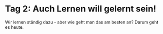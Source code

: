# Tag 2: Auch Lernen will gelernt sein!

Wir lernen ständig dazu - aber wie geht man das am besten an? Darum geht es heute.

<!-- 
* {download}`🎬 Slides <./slides.pdf>`
* {download}`🗒️ Arbeitsblatt <./worksheet.pdf>`
-->
